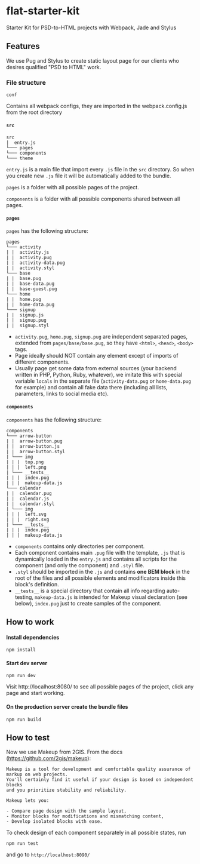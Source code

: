 # flat-starter-kit
Starter Kit for PSD-to-HTML projects with Webpack, Jade and Stylus

## Features
We use Pug and Stylus to create static layout page for our clients who desires qualified "PSD to HTML" work. 
### File structure
```
conf
```
Contains all webpack configs, they are imported in the webpack.config.js from the root directory

#### `src`
```
src
|  entry.js
└─── pages
└─── components
└─── theme
```
`entry.js` is a main file that import every `.js` file in the `src` directory. So when you create new `.js` file it will be automatically added to the bundle.

`pages` is a folder with all possible pages of the project.

`components` is a folder with all possible components shared between all pages.

#### `pages`
`pages` has the following structure:

```
pages
└─── activity
| |  activity.js
| |  activity.pug
| |  activity-data.pug
| |  activity.styl
└─── base
| |  base.pug
| |  base-data.pug
| |  base-guest.pug
└─── home
| |  home.pug
| |  home-data.pug
└─── signup
| |  signup.js
| |  signup.pug
| |  signup.styl

```
* `activity.pug`, `home.pug`, `signup.pug` are independent separated pages, extended from `pages/base/base.pug`, so they have `<html>`, `<head>`, `<body>` tags. 
* Page ideally should NOT contain any element except of imports of different components. 
* Usually page get some data from external sources (your backend written in PHP, Python, Ruby, whatever), we imitate this with special variable `locals` in the separate file (`activity-data.pug` or `home-data.pug` for example) and contain all fake data there (including all lists, parameters, links to social media etc).

#### `components`
`components` has the following structure:
```
components
└─── arrow-button
| |  arrow-button.pug
| |  arrow-button.js
| |  arrow-button.styl
| └─── img
| | |  top.png
| | |  left.png
| └─── __tests__
| | |  index.pug
| | |  makeup-data.js
└─── calendar
| |  calendar.pug
| |  calendar.js
| |  calendar.styl
| └─── img
| | |  left.svg
| | |  right.svg
| └─── __tests__
| | |  index.pug
| | |  makeup-data.js
```
* `components` contains only directories per component. 
* Each component contains main `.pug` file with the template, `.js` that is dynamically loaded in the `entry.js` and contains all scripts for the component (and only the component) and `.styl` file.
* `.styl` should be imported in the `.js` and contains **one BEM block** in the root of the files and all possible elements and modificators inside this block's definition.
* `__tests__` is a special directory that contain all info regarding auto-testing, `makeup-data.js` is intended for Makeup visual declaration (see below), `index.pug` just to create samples of the component.

## How to work
#### Install dependencies
```commandline
npm install
```

#### Start dev server
```commandline
npm run dev
```

Visit http://localhost:8080/ to see all possible pages of the project, click any page and start working.

#### On the production server create the bundle files
```commandline
npm run build
```

## How to test
Now we use Makeup from 2GIS. From the docs (https://github.com/2gis/makeup):
```
Makeup is a tool for development and comfortable quality assurance of markup on web projects. 
You'll certainly find it useful if your design is based on independent blocks 
and you prioritize stability and reliability.
```
 
```
Makeup lets you:

- Compare page design with the sample layout,
- Monitor blocks for modifications and mismatching content,
- Develop isolated blocks with ease.
```

To check design of each component separately in all possible states, run 
```commandline
npm run test
```
and go to `http://localhost:8090/`
